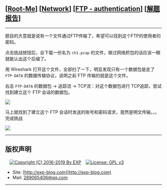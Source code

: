 ## [[Root-Me](https://www.root-me.org/)] [[Network](https://www.root-me.org/en/Challenges/Network/)] [[FTP - authentication](https://www.root-me.org/en/Challenges/Network/FTP-authentication)] [[解题报告](http://exp-blog.com/2019/01/02/pid-2695/)]

------

题目的大意就是说有一个文件通过FTP传输了，希望可以找到这个FTP的使用者的密码。

点击挑战按钮后，会下载一份名为 `ch1.pcap` 的文件，做过网络抓包的话应该一眼就能认出这个后缀了。

用 Wireshark 打开这个文件，全部扫了一下，明显发现只有一个数据包是走了 `FTP-DATA` 的数据传输协议，说明之前 FTP 传输的就是这个文件。

右击 `FTP-DATA` 的数据包 -> 追踪流 -> TCP流：对这个数据包进行 TCP追踪，尝试找到建立这个 FTP 会话的数据包。

![](https://github.com/lyy289065406/CTF-Solving-Reports/blob/master/rootme/Network/%5B01%5D%20%5B5P%5D%20FTP%20-%20authentication/imgs/01.png)

马上就找到了建立这个 FTP 会话时发送的账号和密码请求，竟然是明文传输。。。完成挑战

![](https://github.com/lyy289065406/CTF-Solving-Reports/blob/master/rootme/Network/%5B01%5D%20%5B5P%5D%20FTP%20-%20authentication/imgs/02.png)

------

## 版权声明

　[![Copyright (C) 2016-2019 By EXP](https://img.shields.io/badge/Copyright%20(C)-2016~2019%20By%20EXP-blue.svg)](http://exp-blog.com)　[![License: GPL v3](https://img.shields.io/badge/License-GPL%20v3-blue.svg)](https://www.gnu.org/licenses/gpl-3.0)
  

- Site: [http://exp-blog.com](http://exp-blog.com) 
- Mail: <a href="mailto:289065406@qq.com?subject=[EXP's Github]%20Your%20Question%20（请写下您的疑问）&amp;body=What%20can%20I%20help%20you?%20（需要我提供什么帮助吗？）">289065406@qq.com</a>


------
